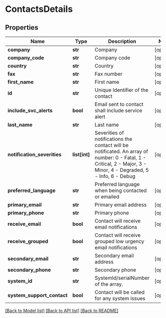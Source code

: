 # ContactsDetails

## Properties
Name | Type | Description | Notes
------------ | ------------- | ------------- | -------------
**company** | **str** | Company | [optional] 
**company_code** | **str** | Company code | [optional] 
**country** | **str** | Country | [optional] 
**fax** | **str** | Fax number | [optional] 
**first_name** | **str** | First name | [optional] 
**id** | **str** | Unique Identifier of the contact | [optional] 
**include_svc_alerts** | **bool** | Email sent to contact shall include service alert | [optional] 
**last_name** | **str** | Last name | [optional] 
**notification_severities** | **list[int]** | Severities of notifications the contact will be notificated. An array of number: 0 - Fatal, 1 - Critical, 2 - Major, 3 - Minor, 4 - Degraded, 5 - Info, 6 - Debug | [optional] 
**preferred_language** | **str** | Preferred language when being contacted or emailed | [optional] 
**primary_email** | **str** | Primary email address | [optional] 
**primary_phone** | **str** | Primary phone | [optional] 
**receive_email** | **bool** | Contact will receive email notifications | [optional] 
**receive_grouped** | **bool** | Contact will receive grouped low urgency email notifications | [optional] 
**secondary_email** | **str** | Secondary email address | [optional] 
**secondary_phone** | **str** | Secondary phone | [optional] 
**system_id** | **str** | SystemId/serialNumber of the array. | [optional] 
**system_support_contact** | **bool** | Contact will be called for any system issues | [optional] 

[[Back to Model list]](../README.md#documentation-for-models) [[Back to API list]](../README.md#documentation-for-api-endpoints) [[Back to README]](../README.md)


